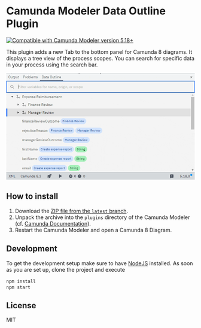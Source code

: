 # Camunda Modeler Data Outline Plugin

[![Compatible with Camunda Modeler version 5.18+](https://img.shields.io/badge/Camunda%20Modeler-5.18+-blue.svg)](https://github.com/camunda/camunda-modeler)

This plugin adds a new Tab to the bottom panel for Camunda 8 diagrams. It displays a tree view of the process scopes. You can search for specific data in your process using the search bar.

![](./resources/screencast.gif)

## How to install

1. Download the [ZIP file from the `latest` branch](http://github.com/marstamm/camunda-modeler-data-outline-plugin/zipball/latest/).
2. Unpack the archive into the `plugins` directory of the Camunda Modeler (cf. [Camunda Documentation](https://docs.camunda.io/docs/next/components/modeler/desktop-modeler/plugins/#plugging-into-camunda-modeler)).
3. Restart the Camunda Modeler and open a Camunda 8 Diagram.

## Development

To get the development setup make sure to have [NodeJS](https://nodejs.org/en/download/) installed.
As soon as you are set up, clone the project and execute

```
npm install
npm start
```

## License

MIT
